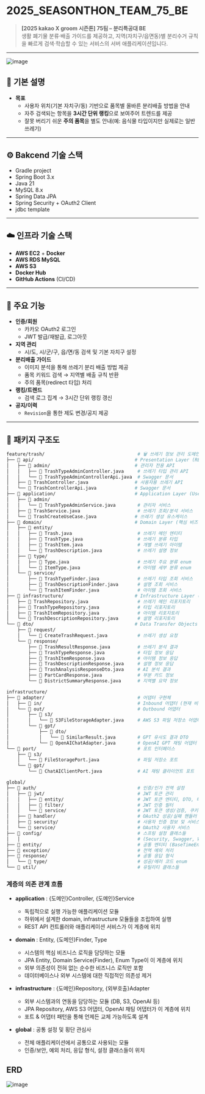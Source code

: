 # 2025_SEASONTHON_TEAM_75_BE

> **[2025 kakao X groom 시즌톤] 75팀 – 분리특공대 BE**  
> 생활 폐기물 분류·배출 가이드를 제공하고, 지역(자치구/읍면동)별 분리수거 규칙을 빠르게 검색·학습할 수 있는 서비스의 서버 애플리케이션입니다.

---

![image](https://github.com/user-attachments/assets/f1444925-28d5-4cbc-90a5-83c592fdd014)


## 📌 기본 설명

- **목표**
    - 사용자 위치(기본 자치구/동) 기반으로 품목별 올바른 분리배출 방법을 안내
    - 자주 검색되는 항목을 **3시간 단위 랭킹**으로 보여주어 트렌드를 제공
    - 잘못 버리기 쉬운 **주의 품목**을 별도 안내(예: 음식물 타입이지만 실제로는 일반쓰레기)


---

## ⚙️ Bakcend 기술 스택

- Gradle project
- Spring Boot 3.x
- Java 21
- MySQL 8.x
- Spring Data JPA
- Spring Security + OAuth2 Client
- jdbc template


---

## ☁️ 인프라 기술 스택

- **AWS EC2**  + **Docker**
- **AWS RDS MySQL**
- **AWS S3** 
- **Docker Hub**
- **GitHub Actions** (CI/CD)

---

## 🚀 주요 기능

- **인증/회원**
    - 카카오 OAuth2 로그인
    - JWT 발급/재발급, 로그아웃
- **지역 관리**
    - 시/도, 시/군/구, 읍/면/동 검색 및 기본 자치구 설정
- **분리배출 가이드**
    - 이미지 분석을 통해 쓰레기 분리 배출 방법 제공 
    - 품목 키워드 검색 → 지역별 배출 규칙 반환
    - 주의 품목(redirect 타입) 처리
- **랭킹/트렌드**
    - 검색 로그 집계 → 3시간 단위 랭킹 갱신
- **공지/이력**
    - `Revision`을 통한 제도 변경/공지 제공

---

## 🧱 패키지 구조도
```bash
feature/trash/                                  # 🗑️ 쓰레기 정보 관리 도메인
├── 📁 api/                                     # Presentation Layer (REST Controllers)
│   ├── 📁 admin/                               # 관리자 전용 API
│   │   ├── 📄 TrashTypeAdminController.java     # 쓰레기 타입 관리 API
│   │   └── 📄 TrashTypeAdminControllerApi.java  # Swagger 문서
│   ├── 📄 TrashController.java                 # 사용자용 쓰레기 API
│   └── 📄 TrashControllerApi.java              # Swagger 문서
├── 📁 application/                             # Application Layer (Use Cases & Services)
│   ├── 📁 admin/
│   │   └── 📄 TrashTypeAdminService.java        # 관리자 서비스
│   ├── 📄 TrashService.java                     # 쓰레기 조회/분석 서비스
│   └── 📄 TrashCreateUseCase.java              # 쓰레기 생성 유스케이스
├── 📁 domain/                                  # Domain Layer (핵심 비즈니스 로직)
│   ├── 📁 entity/
│   │   ├── 📄 Trash.java                        # 쓰레기 메인 엔티티
│   │   ├── 📄 TrashType.java                    # 쓰레기 분류 타입
│   │   ├── 📄 TrashItem.java                    # 개별 쓰레기 아이템
│   │   └── 📄 TrashDescription.java             # 쓰레기 설명 정보
│   ├── 📁 type/
│   │   ├── 📄 Type.java                         # 쓰레기 주요 분류 enum
│   │   └── 📄 ItemType.java                     # 아이템 세부 분류 enum
│   └── 📁 service/
│       ├── 📄 TrashTypeFinder.java              # 쓰레기 타입 조회 서비스
│       ├── 📄 TrashDescriptionFinder.java       # 설명 조회 서비스
│       └── 📄 TrashItemFinder.java              # 아이템 조회 서비스
├── 📁 infrastructure/                          # Infrastructure Layer (데이터 접근)
│   ├── 📄 TrashRepository.java                  # 쓰레기 메인 리포지토리
│   ├── 📄 TrashTypeRepository.java              # 타입 리포지토리
│   ├── 📄 TrashItemRepository.java              # 아이템 리포지토리
│   └── 📄 TrashDescriptionRepository.java       # 설명 리포지토리
└── 📁 dto/                                     # Data Transfer Objects
    ├── 📁 request/
    │   └── 📄 CreateTrashRequest.java           # 쓰레기 생성 요청
    └── 📁 response/
        ├── 📄 TrashResultResponse.java          # 쓰레기 분석 결과
        ├── 📄 TrashTypeResponse.java            # 타입 정보 응답
        ├── 📄 TrashItemResponse.java            # 아이템 정보 응답
        ├── 📄 TrashDescriptionResponse.java     # 설명 정보 응답
        ├── 📄 TrashAnalysisResponseDto.java     # AI 분석 결과
        ├── 📄 PartCardResponse.java             # 부분 카드 정보
        └── 📄 DistrictSummaryResponse.java      # 지역별 요약 정보

infrastructure/
├── 📁 adapter/                                  # 어댑터 구현체
│   ├── 📁 in/                                   # Inbound 어댑터 (현재 비어있음)
│   └── 📁 out/                                  # Outbound 어댑터
│       ├── 📁 s3/
│       │   └── 📄 S3FileStorageAdapter.java     # AWS S3 파일 저장소 어댑터
│       └── 📁 gpt/
│           ├── 📁 dto/
│           │   └── 📄 SimilarResult.java        # GPT 유사도 결과 DTO
│           └── 📄 OpenAIChatAdapter.java        # OpenAI GPT 채팅 어댑터
└── 📁 port/                                     # 포트 인터페이스
    ├── 📁 s3/
    │   └── 📄 FileStoragePort.java              # 파일 저장소 포트
    └── 📁 gpt/
        └── 📄 ChatAIClientPort.java             # AI 채팅 클라이언트 포트

global/
├── 📁 auth/                                     # 인증/인가 전역 설정
│   ├── 📁 jwt/                                  # JWT 토큰 관리
│   │   ├── 📁 entity/                           # JWT 토큰 엔티티, DTO, 타입
│   │   ├── 📁 filter/                           # JWT 인증 필터
│   │   └── 📁 service/                          # JWT 토큰 생성/검증, 쿠키 관리
│   ├── 📁 handler/                              # OAuth2 성공/실패 핸들러
│   ├── 📁 security/                             # 사용자 인증 정보 및 서비스
│   └── 📁 service/                              # OAuth2 사용자 서비스
├── 📁 config/                                   # 스프링 설정 클래스들
│   │                                           # (Security, Swagger, Web, JPA, AI, Scheduling 등)
├── 📁 entity/                                   # 공통 엔티티 (BaseTimeEntity)
├── 📁 exception/                                # 전역 예외 처리
├── 📁 response/                                 # 공통 응답 형식
│   └── 📁 type/                                 # 성공/에러 코드 enum
└── 📁 util/                                     # 유틸리티 클래스들
```
### 계층의 의존 관계 흐름
- **application** : {도메인}Controller, {도메인}Service
  - 독립적으로 실행 가능한 애플리케이션 모듈
  - 하위에서 설계한 domain, infrastructure 모듈들을 조립하여 실행
  - REST API 컨트롤러와 애플리케이션 서비스가 이 계층에 위치

- **domain** : Entity, {도메인}Finder, Type
  - 시스템의 핵심 비즈니스 로직을 담당하는 모듈
  - JPA Entity, Domain Service(Finder), Enum Type이 이 계층에 위치
  - 외부 의존성이 전혀 없는 순수한 비즈니스 로직만 포함
  - 데이터베이스나 외부 시스템에 대한 직접적인 의존성 제거

- **infrastructure** : {도메인}Repository, {외부호출}Adapter
  - 외부 시스템과의 연동을 담당하는 모듈 (DB, S3, OpenAI 등)
  - JPA Repository, AWS S3 어댑터, OpenAI 채팅 어댑터가 이 계층에 위치
  - 포트 & 어댑터 패턴을 통해 언제든 교체 가능하도록 설계

- **global** : 공통 설정 및 횡단 관심사
  - 전체 애플리케이션에서 공통으로 사용되는 모듈
  - 인증/보안, 예외 처리, 응답 형식, 설정 클래스들이 위치

##  ERD
![image](https://github.com/user-attachments/assets/ff456ea4-492e-438c-8ca6-675e88c56775)


